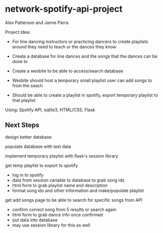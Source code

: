 # network-spotify-api-project

Alex Patterson and Jamie Parra  


Project Idea:  

 - For line dancing instructors or practicing dancers to create playlists around they need to teach or the dances they know 
  
 

 - Create a database for line dances and the songs that the dances can be done to  

 - Create a wesbite to be able to access/search database  

 - Wesbite should host a temporary small playlist user can add songs to from the seach  

 - Should be able to create a playlist in spotify, export temporary playlist to that playlist  



Using: Spotify API, sqlite3, HTML/CSS, Flask

## Next Steps ##
design better database

populate database with test data

implement temporary playlist with flask's session library

get temp playlist to export to spotify
   - log in to spotify
   - data from session variable to database to grab song ids
   - html form to grab playlist name and description
   - format song ids and other information and make/populate playlist
   
get add songs page to be able to search for specific songs from API 
   -  confirm correct song from 5 results or search again
   -  html form to grab dance info once confirmed
   -  put data into database
   -  may use session library for this as well
